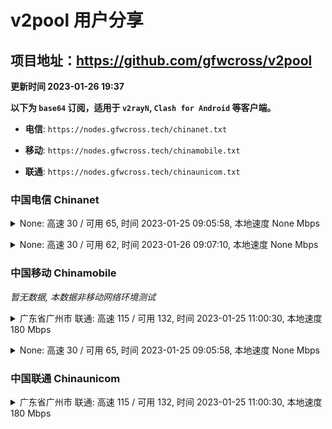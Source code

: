 # v2pool 用户分享
## 项目地址：<https://github.com/gfwcross/v2pool>
**更新时间 2023-01-26 19:37**


**以下为 `base64` 订阅，适用于 `v2rayN`, `Clash for Android` 等客户端。**

- **电信**: `https://nodes.gfwcross.tech/chinanet.txt`

- **移动**: `https://nodes.gfwcross.tech/chinamobile.txt`

- **联通**: `https://nodes.gfwcross.tech/chinaunicom.txt`


### 中国电信 Chinanet
<details><summary>None: 高速 30 / 可用 65, 时间 2023-01-25 09:05:58, 本地速度 None Mbps</summary><p>可用节点订阅：https://transfer.sh/H9qkTS/running.txt<br>高速节点订阅：https://transfer.sh/mpLK5P/good.txt<br>低延迟节点订阅：https://transfer.sh/D5LsE7/low_delay.txt</p></details>
<p></p><details><summary>None: 高速 30 / 可用 62, 时间 2023-01-26 09:07:10, 本地速度 None Mbps</summary><p>可用节点订阅：https://transfer.sh/JSH3wb/running.txt<br>高速节点订阅：Error<br>低延迟节点订阅：Error</p></details>
<p></p>

### 中国移动 Chinamobile
<i>暂无数据, 本数据非移动网络环境测试</i>
<details><summary>广东省广州市 联通: 高速 115 / 可用 132, 时间 2023-01-25 11:00:30, 本地速度 180 Mbps</summary><p>可用节点订阅：https://transfer.sh/Rav1dI/running.txt<br>高速节点订阅：https://transfer.sh/0VjdEF/good.txt<br>低延迟节点订阅：https://transfer.sh/qPy5vN/low_delay.txt</p></details>
<p></p><details><summary>None: 高速 30 / 可用 65, 时间 2023-01-25 09:05:58, 本地速度 None Mbps</summary><p>可用节点订阅：https://transfer.sh/H9qkTS/running.txt<br>高速节点订阅：https://transfer.sh/mpLK5P/good.txt<br>低延迟节点订阅：https://transfer.sh/D5LsE7/low_delay.txt</p></details>
<p></p>

### 中国联通 Chinaunicom
<details><summary>广东省广州市 联通: 高速 115 / 可用 132, 时间 2023-01-25 11:00:30, 本地速度 180 Mbps</summary><p>可用节点订阅：https://transfer.sh/Rav1dI/running.txt<br>高速节点订阅：https://transfer.sh/0VjdEF/good.txt<br>低延迟节点订阅：https://transfer.sh/qPy5vN/low_delay.txt</p></details>
<p></p>
